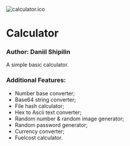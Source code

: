 ![calculator.ico](./Calculator/Images/calculator.ico)
# Calculator
### Author: Daniil Shipilin
A simple basic calculator.
### Additional Features:
* Number base converter;
* Base64 string converter;
* File hash calculator;
* Hex to Ascii text converter;
* Random number & random image generator;
* Random password generator;
* Currency converter;
* Fuelcost calculator.
